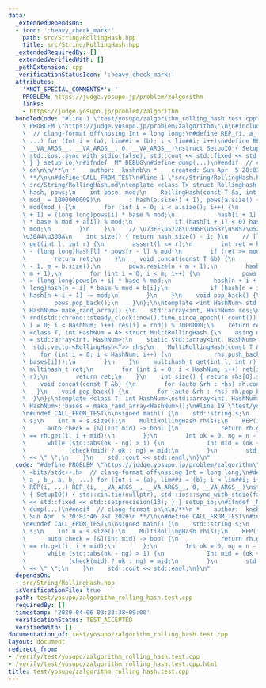 ```yaml
---
data:
  _extendedDependsOn:
  - icon: ':heavy_check_mark:'
    path: src/String/RollingHash.hpp
    title: src/String/RollingHash.hpp
  _extendedRequiredBy: []
  _extendedVerifiedWith: []
  _pathExtension: cpp
  _verificationStatusIcon: ':heavy_check_mark:'
  attributes:
    '*NOT_SPECIAL_COMMENTS*': ''
    PROBLEM: https://judge.yosupo.jp/problem/zalgorithm
    links:
    - https://judge.yosupo.jp/problem/zalgorithm
  bundledCode: "#line 1 \"test/yosupo/zalgorithm_rolling_hash.test.cpp\"\n#define\
    \ PROBLEM \"https://judge.yosupo.jp/problem/zalgorithm\"\n\n#include <bits/stdc++.h>\
    \  // clang-format off\nusing Int = long long;\n#define REP_(i, a_, b_, a, b,\
    \ ...) for (Int i = (a), lim##i = (b); i < lim##i; i++)\n#define REP(i, ...) REP_(i,\
    \ __VA_ARGS__, __VA_ARGS__, 0, __VA_ARGS__)\nstruct SetupIO { SetupIO() { std::cin.tie(nullptr),\
    \ std::ios::sync_with_stdio(false), std::cout << std::fixed << std::setprecision(13);\
    \ } } setup_io;\n#ifndef _MY_DEBUG\n#define dump(...)\n#endif  // clang-format\
    \ on\n\n/**\n *    author:  knshnb\n *    created: Sun Apr  5 20:03:46 JST 2020\n\
    \ **/\n\n#define CALL_FROM_TEST\n#line 1 \"src/String/RollingHash.hpp\"\n/// @docs\
    \ src/String/RollingHash.md\ntemplate <class T> struct RollingHash {\n    std::vector<int>\
    \ hash, pows;\n    int base, mod;\n    RollingHash(const T &a, int base_, int\
    \ mod_ = 1000000009)\n        : hash(a.size() + 1), pows(a.size() + 1, 1), base(base_),\
    \ mod(mod_) {\n        for (int i = 0; i < a.size(); i++) {\n            pows[i\
    \ + 1] = (long long)pows[i] * base % mod;\n            hash[i + 1] = ((long long)hash[i]\
    \ * base % mod + a[i]) % mod;\n            if (hash[i + 1] < 0) hash[i + 1] +=\
    \ mod;\n        }\n    }\n    // \u73FE\u5728\u306E\u6587\u5B57\u5217\u306E\u30B5\
    \u30A4\u30BA\n    int size() { return hash.size() - 1; }\n    // [l, r)\n    int\
    \ get(int l, int r) {\n        assert(l <= r);\n        int ret = hash[r] + mod\
    \ - (long long)hash[l] * pows[r - l] % mod;\n        if (ret >= mod) ret -= mod;\n\
    \        return ret;\n    }\n    void concat(const T &b) {\n        int n = hash.size()\
    \ - 1, m = b.size();\n        pows.resize(n + m + 1);\n        hash.resize(n +\
    \ m + 1);\n        for (int i = 0; i < m; i++) {\n            pows[n + i + 1]\
    \ = (long long)pows[n + i] * base % mod;\n            hash[n + i + 1] = (long\
    \ long)hash[n + i] * base % mod + b[i];\n            if (hash[n + i + 1] >= mod)\
    \ hash[n + i + 1] -= mod;\n        }\n    }\n    void pop_back() {\n        hash.pop_back();\n\
    \        pows.pop_back();\n    }\n};\n\ntemplate <int HashNum> std::array<int,\
    \ HashNum> make_rand_array() {\n    std::array<int, HashNum> res;\n    std::mt19937\
    \ rnd(std::chrono::steady_clock::now().time_since_epoch().count());\n    for (int\
    \ i = 0; i < HashNum; i++) res[i] = rnd() % 1000000;\n    return res;\n}\ntemplate\
    \ <class T, int HashNum = 4> struct MultiRollingHash {\n    using multihash_t\
    \ = std::array<int, HashNum>;\n    static std::array<int, HashNum> bases;\n  \
    \  std::vector<RollingHash<T>> rhs;\n    MultiRollingHash(const T &a) {\n    \
    \    for (int i = 0; i < HashNum; i++) {\n            rhs.push_back(RollingHash<T>(a,\
    \ bases[i]));\n        }\n    }\n    multihash_t get(int l, int r) {\n       \
    \ multihash_t ret;\n        for (int i = 0; i < HashNum; i++) ret[i] = rhs[i].get(l,\
    \ r);\n        return ret;\n    }\n    int size() { return rhs[0].size(); }\n\
    \    void concat(const T &b) {\n        for (auto &rh : rhs) rh.concat(b);\n \
    \   }\n    void pop_back() {\n        for (auto &rh : rhs) rh.pop_back();\n  \
    \  }\n};\ntemplate <class T, int HashNum>\nstd::array<int, HashNum> MultiRollingHash<T,\
    \ HashNum>::bases = make_rand_array<HashNum>();\n#line 19 \"test/yosupo/zalgorithm_rolling_hash.test.cpp\"\
    \n#undef CALL_FROM_TEST\n\nsigned main() {\n    std::string s;\n    std::cin >>\
    \ s;\n    Int n = s.size();\n    MultiRollingHash rh(s);\n    REP(i, n) {\n  \
    \      auto check = [&](Int mid) -> bool {\n            return rh.get(0, mid)\
    \ == rh.get(i, i + mid);\n        };\n        Int ok = 0, ng = n - i + 1;\n  \
    \      while (std::abs(ok - ng) > 1) {\n            Int mid = (ok + ng) / 2;\n\
    \            (check(mid) ? ok : ng) = mid;\n        }\n        std::cout << ok\
    \ << \" \";\n    }\n    std::cout << std::endl;\n}\n"
  code: "#define PROBLEM \"https://judge.yosupo.jp/problem/zalgorithm\"\n\n#include\
    \ <bits/stdc++.h>  // clang-format off\nusing Int = long long;\n#define REP_(i,\
    \ a_, b_, a, b, ...) for (Int i = (a), lim##i = (b); i < lim##i; i++)\n#define\
    \ REP(i, ...) REP_(i, __VA_ARGS__, __VA_ARGS__, 0, __VA_ARGS__)\nstruct SetupIO\
    \ { SetupIO() { std::cin.tie(nullptr), std::ios::sync_with_stdio(false), std::cout\
    \ << std::fixed << std::setprecision(13); } } setup_io;\n#ifndef _MY_DEBUG\n#define\
    \ dump(...)\n#endif  // clang-format on\n\n/**\n *    author:  knshnb\n *    created:\
    \ Sun Apr  5 20:03:46 JST 2020\n **/\n\n#define CALL_FROM_TEST\n#include \"../../src/String/RollingHash.hpp\"\
    \n#undef CALL_FROM_TEST\n\nsigned main() {\n    std::string s;\n    std::cin >>\
    \ s;\n    Int n = s.size();\n    MultiRollingHash rh(s);\n    REP(i, n) {\n  \
    \      auto check = [&](Int mid) -> bool {\n            return rh.get(0, mid)\
    \ == rh.get(i, i + mid);\n        };\n        Int ok = 0, ng = n - i + 1;\n  \
    \      while (std::abs(ok - ng) > 1) {\n            Int mid = (ok + ng) / 2;\n\
    \            (check(mid) ? ok : ng) = mid;\n        }\n        std::cout << ok\
    \ << \" \";\n    }\n    std::cout << std::endl;\n}\n"
  dependsOn:
  - src/String/RollingHash.hpp
  isVerificationFile: true
  path: test/yosupo/zalgorithm_rolling_hash.test.cpp
  requiredBy: []
  timestamp: '2020-04-06 03:23:38+09:00'
  verificationStatus: TEST_ACCEPTED
  verifiedWith: []
documentation_of: test/yosupo/zalgorithm_rolling_hash.test.cpp
layout: document
redirect_from:
- /verify/test/yosupo/zalgorithm_rolling_hash.test.cpp
- /verify/test/yosupo/zalgorithm_rolling_hash.test.cpp.html
title: test/yosupo/zalgorithm_rolling_hash.test.cpp
---
```

